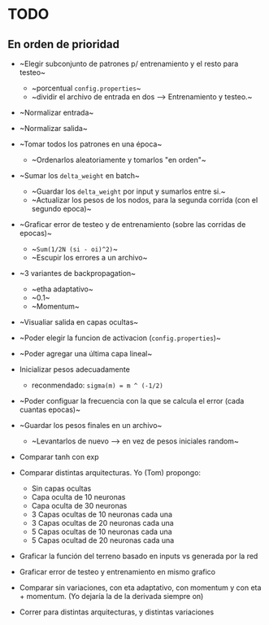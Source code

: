 # TODO
## En orden de prioridad

* ~Elegir subconjunto de patrones p/ entrenamiento y el resto para testeo~
  * ~porcentual `config.properties`~
  * ~dividir el archivo de entrada en dos --> Entrenamiento y testeo.~

* ~Normalizar entrada~
* ~Normalizar salida~

* ~Tomar todos los patrones en una época~
  * ~Ordenarlos aleatoriamente y tomarlos "en orden"~

* ~Sumar los `delta_weight` en batch~
  * ~Guardar los `delta_weight` por input y sumarlos entre si.~
  * ~Actualizar los pesos de los nodos, para la segunda corrida (con el segundo epoca)~

* ~Graficar error de testeo y de entrenamiento (sobre las corridas de epocas)~
  * ~`Sum(1/2N (si - oi)^2)`~
  * ~Escupir los errores a un archivo~

* ~3 variantes de backpropagation~
  * ~etha adaptativo~
  * ~0.1~
  * ~Momentum~

* ~Visualiar salida en capas ocultas~
* ~Poder elegir la funcion de activacion (`config.properties`)~
* ~Poder agregar una última capa lineal~

* Inicializar pesos adecuadamente
  *  reconmendado: `sigma(m) = m ^ (-1/2)`

* ~Poder configuar la frecuencia con la que se calcula el error (cada cuantas epocas)~

* ~Guardar los pesos finales en un archivo~
  * ~Levantarlos de nuevo --> en vez de pesos iniciales random~

* Comparar tanh con exp

* Comparar distintas arquitecturas. Yo (Tom) propongo:
  * Sin capas ocultas
  * Capa oculta de 10 neuronas
  * Capa oculta de 30 neuronas
  * 3 Capas ocultas de 10 neuronas cada una
  * 3 Capas ocultas de 20 neuronas cada una
  * 5 Capas ocultas de 10 neuronas cada una
  * 5 Capas ocultad de 20 neuronas cada una

* Graficar la función del terreno basado en inputs vs generada por la red

* Graficar error de testeo y entrenamiento en mismo grafico

* Comparar sin variaciones, con eta adaptativo, con momentum y con eta + momentum. (Yo dejaría la de la derivada siempre on)

* Correr para distintas arquitecturas, y distintas variaciones

